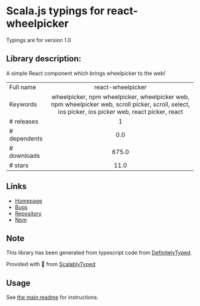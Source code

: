 
# Scala.js typings for react-wheelpicker

Typings are for version 1.0

## Library description:
A simple React component which brings wheelpicker to the web!

|                    |                 |
| ------------------ | :-------------: |
| Full name          | react-wheelpicker |
| Keywords           | wheelpicker, npm wheelpicker, wheelpicker web, npm wheelpicker web, scroll picker, scroll, select, ios picker, ios picker web, react picker, react |
| # releases         | 1 |
| # dependents       | 0.0 |
| # downloads        | 675.0 |
| # stars            | 11.0 |

## Links
- [Homepage](https://github.com/sahilverma2209/react-wheelpicker#readme)
- [Bugs](https://github.com/sahilverma2209/react-wheelpicker/issues)
- [Repository](https://github.com/sahilverma2209/react-wheelpicker)
- [Npm](https://www.npmjs.com/package/react-wheelpicker)
    


## Note
This library has been generated from typescript code from [DefinitelyTyped](https://definitelytyped.org).

Provided with :purple_heart: from [ScalablyTyped](https://github.com/oyvindberg/ScalablyTyped)

## Usage
See [the main readme](../../readme.md) for instructions.


